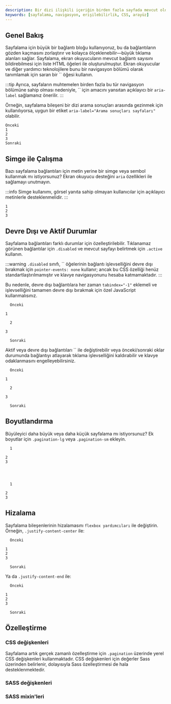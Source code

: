 ```yaml
---
description: Bir dizi ilişkili içeriğin birden fazla sayfada mevcut olduğunu göstermek için sayfalama ile ilgili belgeler ve örnekler.
keywords: [sayfalama, navigasyon, erişilebilirlik, CSS, arayüz]
--- 
```


## Genel Bakış

Sayfalama için büyük bir bağlantı bloğu kullanıyoruz, bu da bağlantıların gözden kaçmasını zorlaştırır ve kolayca ölçeklenebilir—büyük tıklama alanları sağlar. Sayfalama, ekran okuyucuların mevcut bağlantı sayısını bildirebilmesi için liste HTML öğeleri ile oluşturulmuştur. Ekran okuyucular ve diğer yardımcı teknolojilere bunu bir navigasyon bölümü olarak tanımlamak için saran bir `` öğesi kullanın.

:::tip
Ayrıca, sayfaların muhtemelen birden fazla bu tür navigasyon bölümüne sahip olması nedeniyle, `` için amacını yansıtan açıklayıcı bir `aria-label` sağlamanız önerilir.
:::

Örneğin, sayfalama bileşeni bir dizi arama sonuçları arasında gezinmek için kullanılıyorsa, uygun bir etiket `aria-label="Arama sonuçları sayfaları"` olabilir.

  
    Önceki
    1
    2
    3
    Sonraki
  

## Simge ile Çalışma

Bazı sayfalama bağlantıları için metin yerine bir simge veya sembol kullanmak mı istiyorsunuz? Ekran okuyucu desteğini `aria` özellikleri ile sağlamayı unutmayın.

:::info
Simge kullanımı, görsel yanıta sahip olmayan kullanıcılar için açıklayıcı metinlerle desteklenmelidir.
:::

  
    
      
      
      
    
    1
    2
    3
    
      
        
      
    
  

## Devre Dışı ve Aktif Durumlar

Sayfalama bağlantıları farklı durumlar için özelleştirilebilir. Tıklanamaz görünen bağlantılar için `.disabled` ve mevcut sayfayı belirtmek için `.active` kullanın.

:::warning
`.disabled` sınıfı, `` öğelerinin bağlantı işlevselliğini devre dışı bırakmak için `pointer-events: none` kullanır; ancak bu CSS özelliği henüz standartlaştırılmamıştır ve klavye navigasyonunu hesaba katmamaktadır.
:::

Bu nedenle, devre dışı bağlantılara her zaman `tabindex="-1"` eklemeli ve işlevselliğini tamamen devre dışı bırakmak için özel JavaScript kullanmalısınız.

  
    
      Önceki
    
    1
    
      2
    
    3
    
      Sonraki
    
  

Aktif veya devre dışı bağlantıları `` ile değiştirebilir veya önceki/sonraki oklar durumunda bağlantıyı atlayarak tıklama işlevselliğini kaldırabilir ve klavye odaklanmasını engelleyebilirsiniz.

  
    
      Önceki
    
    1
    
      2
    
    3
    
      Sonraki
    
  

## Boyutlandırma

Büyüleyici daha büyük veya daha küçük sayfalama mı istiyorsunuz? Ek boyutlar için `.pagination-lg` veya `.pagination-sm` ekleyin.

  
    
      1
    
    2
    3
  

  
    
      1
    
    2
    3
  

## Hizalama

Sayfalama bileşenlerinin hizalamasını `flexbox yardımcıları` ile değiştirin. Örneğin, `.justify-content-center` ile:

  
    
      Önceki
    
    1
    2
    3
    
      Sonraki
    
  

Ya da `.justify-content-end` ile:

  
    
      Önceki
    
    1
    2
    3
    
      Sonraki
    
  

## Özelleştirme

### CSS değişkenleri

Sayfalama artık gerçek zamanlı özelleştirme için `.pagination` üzerinde yerel CSS değişkenleri kullanmaktadır. CSS değişkenleri için değerler Sass üzerinden belirlenir, dolayısıyla Sass özelleştirmesi de hala desteklenmektedir.

### SASS değişkenleri

### SASS mixin'leri

